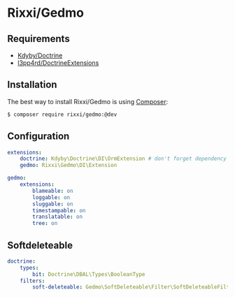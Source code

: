 Rixxi/Gedmo
===


Requirements
---

- [Kdyby/Doctrine](https://github.com/kdyby/doctrine)
- [l3pp4rd/DoctrineExtensions](https://github.com/l3pp4rd/DoctrineExtensions)


Installation
---

The best way to install Rixxi/Gedmo is using  [Composer](http://getcomposer.org/):

```sh
$ composer require rixxi/gedmo:@dev
```

Configuration
---

```yml
extensions:
	doctrine: Kdyby\Doctrine\DI\OrmExtension # don't forget dependency
	gedmo: Rixxi\Gedmo\DI\Extension

gedmo:
	extensions:
		blameable: on
		loggable: on
		sluggable: on
		timestampable: on
		translatable: on
		tree: on
```


Softdeleteable
---

```yml
doctrine:
	types:
		bit: Doctrine\DBAL\Types\BooleanType
	filters:
		soft-deleteable: Gedmo\SoftDeleteable\Filter\SoftDeleteableFilter
```
